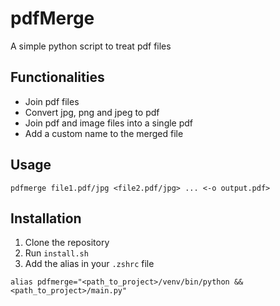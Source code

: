 # pdfMerge

A simple python script to treat pdf files

## Functionalities
- Join pdf files
- Convert jpg, png and jpeg to pdf
- Join pdf and image files into a single pdf
- Add a custom name to the merged file

## Usage
```
pdfmerge file1.pdf/jpg <file2.pdf/jpg> ... <-o output.pdf>
```

## Installation
1. Clone the repository
2. Run `install.sh`
3. Add the alias in your `.zshrc` file
```
alias pdfmerge="<path_to_project>/venv/bin/python && <path_to_project>/main.py"
```